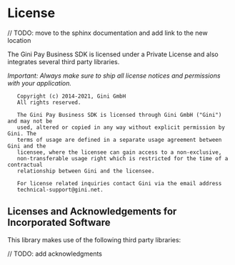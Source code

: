 License
=======

// TODO: move to the sphinx documentation and add link to the new location

The Gini Pay Business SDK is licensed under a Private License and also
integrates several third party libraries. 

*Important: Always make sure to ship all license notices and permissions with your application.*

```
   Copyright (c) 2014-2021, Gini GmbH
   All rights reserved.
   
   The Gini Pay Business SDK is licensed through Gini GmbH ("Gini") and may not be
   used, altered or copied in any way without explicit permission by Gini. The
   terms of usage are defined in a separate usage agreement between Gini and the
   licensee, where the licensee can gain access to a non-exclusive,
   non-transferable usage right which is restricted for the time of a contractual
   relationship between Gini and the licensee.

   For license related inquiries contact Gini via the email address 
   technical-support@gini.net.
```

Licenses and Acknowledgements for Incorporated Software
-------------------------------------------------------

This library makes use of the following third party libraries:

// TODO: add acknowledgments